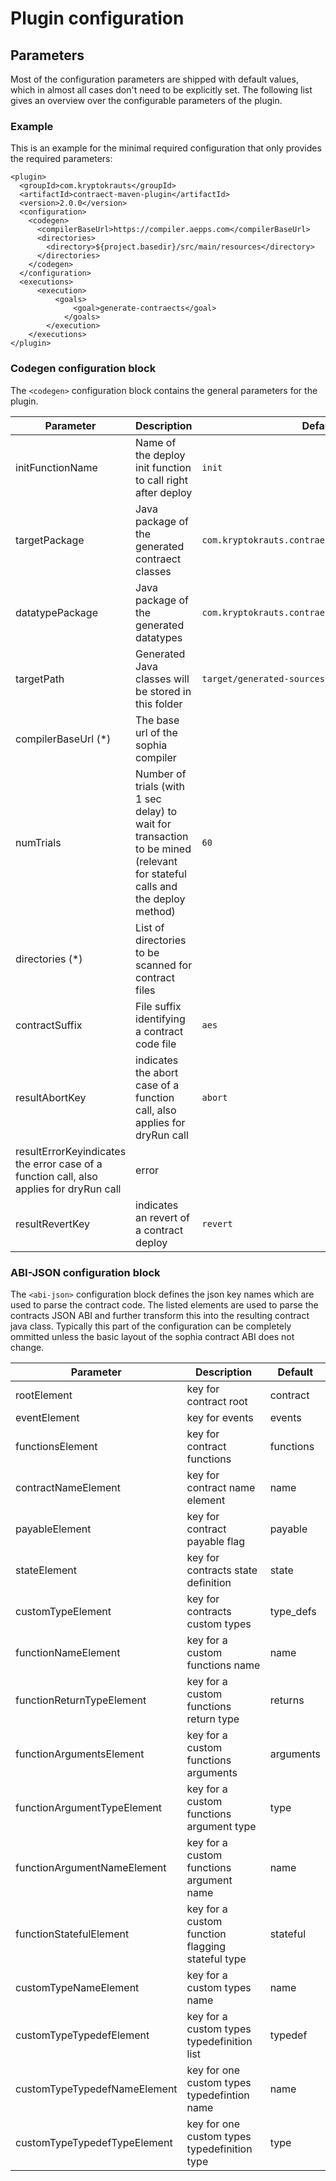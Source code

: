 # Plugin configuration

## Parameters
Most of the configuration parameters are shipped with default values, which in almost all cases don't need to be explicitly set. The following list gives an overview over the configurable parameters of the plugin.

### Example
This is an example for the minimal required configuration that only provides the required parameters:
```
<plugin>
  <groupId>com.kryptokrauts</groupId>
  <artifactId>contraect-maven-plugin</artifactId>
  <version>2.0.0</version>
  <configuration>
    <codegen>
      <compilerBaseUrl>https://compiler.aepps.com</compilerBaseUrl>
      <directories>
        <directory>${project.basedir}/src/main/resources</directory>
      </directories>
    </codegen>
  </configuration>
  <executions>
	  <execution>
		  <goals>
			  <goal>generate-contraects</goal>
			</goals>
		</execution>
	</executions>
</plugin>
```

### Codegen configuration block
The `<codegen>` configuration block contains the general parameters for the plugin.

| Parameter                                                                               | Description                                                               | Default                                          | Sample                                                          |
| --------------------------------------------------------------------------------------- | ------------------------------------------------------------------------- | ------------------------------------------------ | --------------------------------------------------------------- |
| initFunctionName                                                                        | Name of the deploy init function to call right after deploy               | `init`                                           |                                                                 |
| targetPackage                                                                           | Java package of the generated contraect classes                           | `com.kryptokrauts.contraect.generated`           |                                                                 |
| datatypePackage                                                                         | Java package of the generated datatypes                                   | `com.kryptokrauts.contraect.generated.datatypes` |                                                                 |
| targetPath                                                                              | Generated Java classes will be stored in this folder                      | `target/generated-sources/contraect`             |                                                                 |
| compilerBaseUrl (*)                                                                     | The base url of the sophia compiler                                       |                                                  | `https://compiler.aepps.com`                                    |
| numTrials                                                                               | Number of trials (with 1 sec delay) to wait for transaction to be mined (relevant for stateful calls and the deploy method)  | `60` |                                                          |
| directories (*)                                                                         | List of directories to be scanned for contract files                      |                                                  | `<directory>${project.basedir}/src/main/resources\<directory>`  |
| contractSuffix                                                                          | File suffix identifying a contract code file                              | `aes`                                            |                                                                 |
| resultAbortKey                                                                          | indicates the abort case of a function call, also applies for dryRun call | `abort`                                          |                                                                 |
| resultErrorKeyindicates the error case of a function call, also applies for dryRun call | error                                                                     |                                                  |                                                                 |
| resultRevertKey                                                                         | indicates an revert of a contract deploy                                  | `revert`                                         |                                                                 |

### ABI-JSON configuration block
The `<abi-json>` configuration block defines the json key names which are used to parse the contract code. The listed elements are used to parse the contracts JSON ABI and further transform this into the resulting contract java class. Typically this part of the configuration can be completely ommitted unless the basic layout of the sophia contract ABI does not change.

| Parameter                    | Description                                      | Default   |
| ---------------------------- | ------------------------------------------------ | --------- |
| rootElement                  | key for contract root                            | contract  |
| eventElement                 | key for events                                   | events    |
| functionsElement             | key for contract functions                       | functions |
| contractNameElement          | key for contract name element                    | name      |
| payableElement               | key for contract payable flag                    | payable   |
| stateElement                 | key for contracts state definition               | state     |
| customTypeElement            | key for contracts custom types                   | type_defs |
| functionNameElement          | key for a custom functions name                  | name      |
| functionReturnTypeElement    | key for a custom functions return type           | returns   |
| functionArgumentsElement     | key for a custom functions arguments             | arguments |
| functionArgumentTypeElement  | key for a custom functions argument type         | type      |
| functionArgumentNameElement  | key for a custom functions argument name         | name      |
| functionStatefulElement      | key for a custom function flagging stateful type | stateful  |
| customTypeNameElement        | key for a custom types name                      | name      |
| customTypeTypedefElement     | key for a custom types typedefinition list       | typedef   |
| customTypeTypedefNameElement | key for one custom types typedefintion name      | name      |
| customTypeTypedefTypeElement | key for one custom types typedefinition type     | type      |